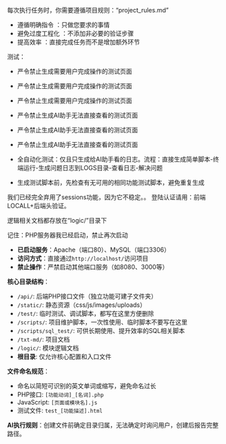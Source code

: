每次执行任务时，你需要遵循项目规则：“project_rules.md”
- 遵循明确指令 ：只做您要求的事情
- 避免过度工程化 ：不添加非必要的验证步骤
- 提高效率 ：直接完成任务而不是增加额外环节

测试：
- 严令禁止生成需要用户完成操作的测试页面
- 严令禁止生成需要用户完成操作的测试页面
- 严令禁止生成需要用户完成操作的测试页面
- 严令禁止生成AI助手无法直接查看的测试页面
- 严令禁止生成AI助手无法直接查看的测试页面
- 严令禁止生成AI助手无法直接查看的测试页面

- 全自动化测试：仅且只生成给AI助手看的日志。流程：直接生成简单脚本-终端运行-生成问题日志到LOGS目录-查看日志-解决问题
- 生成测试脚本前，先检查有无可用的相同功能测试脚本，避免重复生成

我们已经完全弃用了sessions功能，因为它不稳定。。
登陆认证请用：前端LOCALL+后端头验证。

逻辑相关文档都存放在“logic/”目录下

记住：PHP服务器我已经启动，禁止再次启动
- **已启动服务**：Apache（端口80）、MySQL（端口3306）
- **访问方式**：直接通过`http://localhost/`访问项目
- **禁止操作**：严禁启动其他端口服务（如8080、3000等）

**核心目录结构**：
- `/api/`: 后端PHP接口文件（独立功能可建子文件夹）
- `/static/`: 静态资源（css/js/images/uploads）
- `/test/`: 临时测试、调试脚本，都写在这里方便删除
- `/scripts/`: 项目维护脚本，一次性使用、临时脚本不要写在这里
- `/scripts/sql_test/`: 可供长期使用、提升效率的SQL相关脚本
- `/txt-md/`: 项目文档
- `/logic/`: 模块逻辑文档
- **根目录**: 仅允许核心配置和入口文件

**文件命名规范**：
- 命名以简短可识别的英文单词或缩写，避免命名过长
- PHP接口: `[功能动词]_[名词].php`
- JavaScript: `[页面或模块名].js`
- 测试文件: `test_[功能描述].html`

**AI执行规则**：创建文件前确定目录归属，无法确定时询问用户，创建后报告完整路径。